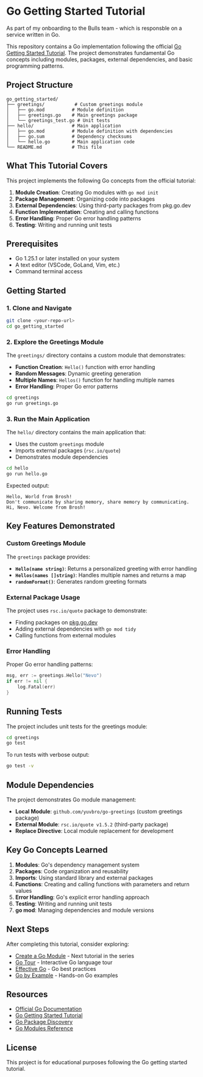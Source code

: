 # Go Getting Started Tutorial

As part of my onboarding to the Bulls team - which is responsble on a service written in Go.

This repository contains a Go implementation following the official [Go Getting Started Tutorial](https://go.dev/doc/tutorial/getting-started). The project demonstrates fundamental Go concepts including modules, packages, external dependencies, and basic programming patterns.

## Project Structure

```
go_getting_started/
├── greetings/           # Custom greetings module
│   ├── go.mod          # Module definition
│   ├── greetings.go    # Main greetings package
│   └── greetings_test.go # Unit tests
├── hello/              # Main application
│   ├── go.mod          # Module definition with dependencies
│   ├── go.sum          # Dependency checksums
│   └── hello.go        # Main application code
└── README.md           # This file
```

## What This Tutorial Covers

This project implements the following Go concepts from the official tutorial:

1. **Module Creation**: Creating Go modules with `go mod init`
2. **Package Management**: Organizing code into packages
3. **External Dependencies**: Using third-party packages from pkg.go.dev
4. **Function Implementation**: Creating and calling functions
5. **Error Handling**: Proper Go error handling patterns
6. **Testing**: Writing and running unit tests

## Prerequisites

- Go 1.25.1 or later installed on your system
- A text editor (VSCode, GoLand, Vim, etc.)
- Command terminal access

## Getting Started

### 1. Clone and Navigate

```bash
git clone <your-repo-url>
cd go_getting_started
```

### 2. Explore the Greetings Module

The `greetings/` directory contains a custom module that demonstrates:

- **Function Creation**: `Hello()` function with error handling
- **Random Messages**: Dynamic greeting generation
- **Multiple Names**: `Hellos()` function for handling multiple names
- **Error Handling**: Proper Go error patterns

```bash
cd greetings
go run greetings.go
```

### 3. Run the Main Application

The `hello/` directory contains the main application that:

- Uses the custom `greetings` module
- Imports external packages (`rsc.io/quote`)
- Demonstrates module dependencies

```bash
cd hello
go run hello.go
```

Expected output:
```
Hello, World from Brosh!
Don't communicate by sharing memory, share memory by communicating.
Hi, Nevo. Welcome from Brosh!
```

## Key Features Demonstrated

### Custom Greetings Module

The `greetings` package provides:

- **`Hello(name string)`**: Returns a personalized greeting with error handling
- **`Hellos(names []string)`**: Handles multiple names and returns a map
- **`randomFormat()`**: Generates random greeting formats

### External Package Usage

The project uses `rsc.io/quote` package to demonstrate:

- Finding packages on [pkg.go.dev](https://pkg.go.dev)
- Adding external dependencies with `go mod tidy`
- Calling functions from external modules

### Error Handling

Proper Go error handling patterns:

```go
msg, err := greetings.Hello("Nevo")
if err != nil {
    log.Fatal(err)
}
```

## Running Tests

The project includes unit tests for the greetings module:

```bash
cd greetings
go test
```

To run tests with verbose output:

```bash
go test -v
```

## Module Dependencies

The project demonstrates Go module management:

- **Local Module**: `github.com/yuvbro/go-greetings` (custom greetings package)
- **External Module**: `rsc.io/quote v1.5.2` (third-party package)
- **Replace Directive**: Local module replacement for development

## Key Go Concepts Learned

1. **Modules**: Go's dependency management system
2. **Packages**: Code organization and reusability
3. **Imports**: Using standard library and external packages
4. **Functions**: Creating and calling functions with parameters and return values
5. **Error Handling**: Go's explicit error handling approach
6. **Testing**: Writing and running unit tests
7. **go mod**: Managing dependencies and module versions

## Next Steps

After completing this tutorial, consider exploring:

- [Create a Go Module](https://go.dev/doc/tutorial/create-module) - Next tutorial in the series
- [Go Tour](https://tour.golang.org/) - Interactive Go language tour
- [Effective Go](https://golang.org/doc/effective_go.html) - Go best practices
- [Go by Example](https://gobyexample.com/) - Hands-on Go examples

## Resources

- [Official Go Documentation](https://golang.org/doc/)
- [Go Getting Started Tutorial](https://go.dev/doc/tutorial/getting-started)
- [Go Package Discovery](https://pkg.go.dev/)
- [Go Modules Reference](https://golang.org/ref/mod)

## License

This project is for educational purposes following the Go getting started tutorial.
